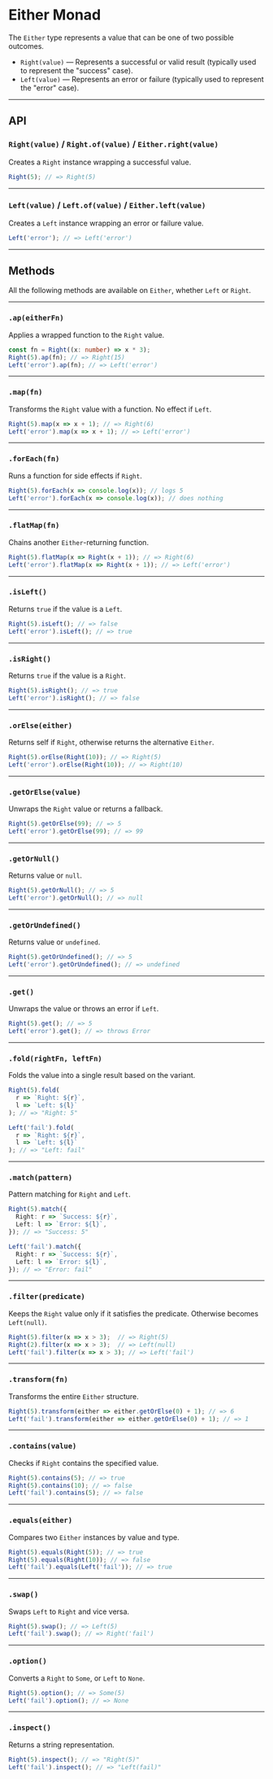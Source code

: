 # Either Monad

The `Either` type represents a value that can be one of two possible outcomes.

- `Right(value)` — Represents a successful or valid result (typically used to represent the "success" case).
- `Left(value)` — Represents an error or failure (typically used to represent the "error" case).

---

## API

### `Right(value)` / `Right.of(value)` / `Either.right(value)`

Creates a `Right` instance wrapping a successful value.

```ts
Right(5); // => Right(5)
```

---

### `Left(value)` / `Left.of(value)` / `Either.left(value)`

Creates a `Left` instance wrapping an error or failure value.

```ts
Left('error'); // => Left('error')
```

---

## Methods

All the following methods are available on `Either`, whether `Left` or `Right`.

---

### `.ap(eitherFn)`

Applies a wrapped function to the `Right` value.

```ts
const fn = Right((x: number) => x * 3);
Right(5).ap(fn); // => Right(15)
Left('error').ap(fn); // => Left('error')
```

---

### `.map(fn)`

Transforms the `Right` value with a function. No effect if `Left`.

```ts
Right(5).map(x => x + 1); // => Right(6)
Left('error').map(x => x + 1); // => Left('error')
```

---

### `.forEach(fn)`

Runs a function for side effects if `Right`.

```ts
Right(5).forEach(x => console.log(x)); // logs 5
Left('error').forEach(x => console.log(x)); // does nothing
```

---

### `.flatMap(fn)`

Chains another `Either`-returning function.

```ts
Right(5).flatMap(x => Right(x + 1)); // => Right(6)
Left('error').flatMap(x => Right(x + 1)); // => Left('error')
```

---

### `.isLeft()`

Returns `true` if the value is a `Left`.

```ts
Right(5).isLeft(); // => false
Left('error').isLeft(); // => true
```

---

### `.isRight()`

Returns `true` if the value is a `Right`.

```ts
Right(5).isRight(); // => true
Left('error').isRight(); // => false
```

---

### `.orElse(either)`

Returns self if `Right`, otherwise returns the alternative `Either`.

```ts
Right(5).orElse(Right(10)); // => Right(5)
Left('error').orElse(Right(10)); // => Right(10)
```

---

### `.getOrElse(value)`

Unwraps the `Right` value or returns a fallback.

```ts
Right(5).getOrElse(99); // => 5
Left('error').getOrElse(99); // => 99
```

---

### `.getOrNull()`

Returns value or `null`.

```ts
Right(5).getOrNull(); // => 5
Left('error').getOrNull(); // => null
```

---

### `.getOrUndefined()`

Returns value or `undefined`.

```ts
Right(5).getOrUndefined(); // => 5
Left('error').getOrUndefined(); // => undefined
```

---

### `.get()`

Unwraps the value or throws an error if `Left`.

```ts
Right(5).get(); // => 5
Left('error').get(); // => throws Error
```

---

### `.fold(rightFn, leftFn)`

Folds the value into a single result based on the variant.

```ts
Right(5).fold(
  r => `Right: ${r}`,
  l => `Left: ${l}`
); // => "Right: 5"

Left('fail').fold(
  r => `Right: ${r}`,
  l => `Left: ${l}`
); // => "Left: fail"
```

---

### `.match(pattern)`

Pattern matching for `Right` and `Left`.

```ts
Right(5).match({
  Right: r => `Success: ${r}`,
  Left: l => `Error: ${l}`,
}); // => "Success: 5"

Left('fail').match({
  Right: r => `Success: ${r}`,
  Left: l => `Error: ${l}`,
}); // => "Error: fail"
```

---

### `.filter(predicate)`

Keeps the `Right` value only if it satisfies the predicate. Otherwise becomes `Left(null)`.

```ts
Right(5).filter(x => x > 3);  // => Right(5)
Right(2).filter(x => x > 3);  // => Left(null)
Left('fail').filter(x => x > 3); // => Left('fail')
```

---

### `.transform(fn)`

Transforms the entire `Either` structure.

```ts
Right(5).transform(either => either.getOrElse(0) + 1); // => 6
Left('fail').transform(either => either.getOrElse(0) + 1); // => 1
```

---

### `.contains(value)`

Checks if `Right` contains the specified value.

```ts
Right(5).contains(5); // => true
Right(5).contains(10); // => false
Left('fail').contains(5); // => false
```

---

### `.equals(either)`

Compares two `Either` instances by value and type.

```ts
Right(5).equals(Right(5)); // => true
Right(5).equals(Right(10)); // => false
Left('fail').equals(Left('fail')); // => true
```

---

### `.swap()`

Swaps `Left` to `Right` and vice versa.

```ts
Right(5).swap(); // => Left(5)
Left('fail').swap(); // => Right('fail')
```

---

### `.option()`

Converts a `Right` to `Some`, or `Left` to `None`.

```ts
Right(5).option(); // => Some(5)
Left('fail').option(); // => None
```

---

### `.inspect()`

Returns a string representation.

```ts
Right(5).inspect(); // => "Right(5)"
Left('fail').inspect(); // => "Left(fail)"
```
